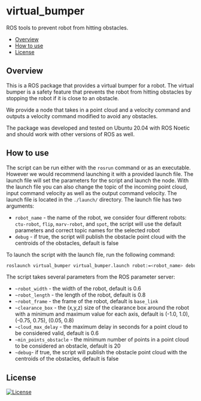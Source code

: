 # virtual_bumper
ROS tools to prevent robot from hitting obstacles.

- [Overview](#overview)
- [How to use](#how-to-use)
- [License](#license)

## Overview
This is a ROS package that provides a virtual bumper for a robot. The virtual bumper is a safety feature that prevents the robot from hitting obstacles by stopping the robot if it is close to an obstacle. 

We provide a node that takes in a point cloud and a velocity command and outputs a velocity command modified to avoid any obstacles. 

The package was developed and tested on Ubuntu 20.04 with ROS Noetic and should work with other versions of ROS as well.

## How to use

The script can be run either with the `rosrun` command or as an executable. However we would recommend launching it with a provided launch file. The launch file will set the parameters for the script and launch the node. With the launch file you can also change the topic of the incoming point cloud, input command velocity as well as the output command velocity. The launch file is located in the `./launch/` directory. The launch file has two arguments:
- `robot_name` - the name of the robot, we consider four different robots: `ctu-robot`, `flip`, `marv-robot`, and `spot`, the script will use the default parameters and correct topic names for the selected robot
- `debug` - if true, the script will publish the obstacle point cloud with the centroids of the obstacles, default is false

To launch the script with the launch file, run the following command:
```bash
roslaunch virtual_bumper virtual_bumper.launch robot:=<robot_name> debug:=true
```

The script takes several parameters from the ROS parameter server:
- `~robot_width` - the width of the robot, default is 0.6
- `~robot_length` - the length of the robot, default is 0.8
- `~robot_frame` - the frame of the robot, default is `base_link`
- `~clearance_box` - the (x,y,z) size of the clearance box around the robot with a minimum and maximum value for each axis, default is (-1.0, 1.0), (-0.75, 0.75), (0.05, 0.8)
- `~cloud_max_delay` - the maximum delay in seconds for a point cloud to be considered valid, default is 0.6
- `~min_points_obstacle` - the minimum number of points in a point cloud to be considered an obstacle, default is 20
- `~debug`- if true, the script will publish the obstacle point cloud with the centroids of the obstacles, default is false

## License
[![License](https://img.shields.io/badge/License-BSD_3--Clause-blue.svg)](https://github.com/vras-robotour/virtual_bumper/blob/master/LICENSE)

